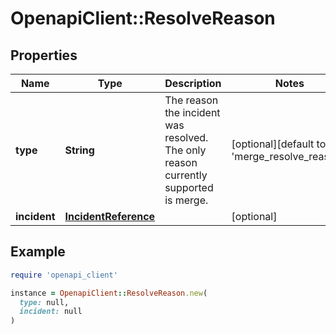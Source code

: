 # OpenapiClient::ResolveReason

## Properties

| Name | Type | Description | Notes |
| ---- | ---- | ----------- | ----- |
| **type** | **String** | The reason the incident was resolved. The only reason currently supported is merge. | [optional][default to &#39;merge_resolve_reason&#39;] |
| **incident** | [**IncidentReference**](IncidentReference.md) |  | [optional] |

## Example

```ruby
require 'openapi_client'

instance = OpenapiClient::ResolveReason.new(
  type: null,
  incident: null
)
```

